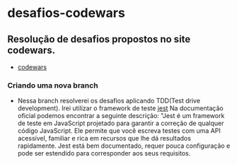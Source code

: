 # desafios-codewars

## Resolução de desafios propostos no site codewars.

- [codewars](https://www.codewars.com)

### Criando uma nova branch

- Nessa branch resolverei os desafios aplicando TDD(Test drive development).
  Irei utilizar o framework de teste [jest](https://jestjs.io/pt-BR/)
  Na documentação oficial podemos encontrar a seguinte descrição:
  "Jest é um framework de teste em JavaScript projetado para garantir a correção de qualquer código JavaScript. Ele permite que você escreva testes com uma API acessível, familiar e rica em recursos que lhe dá resultados rapidamente. Jest está bem documentado, requer pouca configuração e pode ser estendido para corresponder aos seus requisitos.
